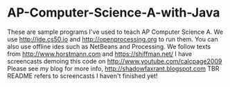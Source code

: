 # AP-Computer-Science-A-with-Java
These are sample programs I've used to teach AP Computer Science A.
We use http://ide.cs50.io and http://openprocessing.org to run them.
You can also use offline ides such as NetBeans and Processing.
We follow texts from http://www.horstmann.com and https://shiffman.net/
I have screencasts demoing this code on http://www.youtube.com/calcpage2009
Please see my blog for more info, http://shadowfaxrant.blogspot.com
TBR README refers to screencasts I haven't finished yet!
